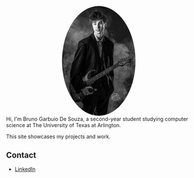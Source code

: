 

<img src="IMG_0615.jpg" alt="My Photo" width="200" style="border-radius: 50%; display: block; margin: 0 auto;">
Hi, I'm Bruno Garbuio De Souza, a second-year student studying computer science at The University of Texas at Arlington. 

This site showcases my projects and work.  

## Contact  
- [LinkedIn](https://www.linkedin.com/in/bruno-garbuio-de-souza/)  
